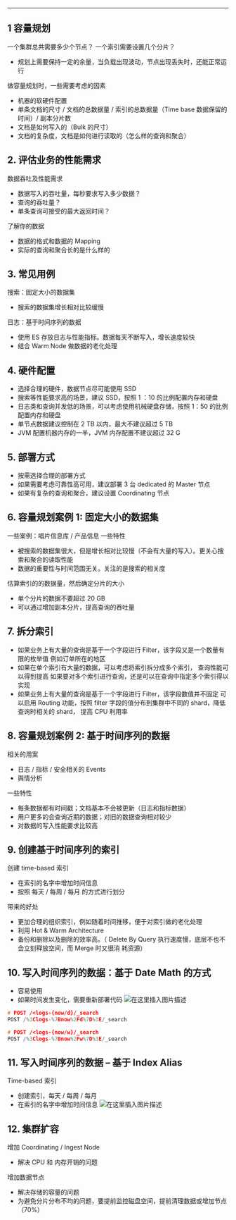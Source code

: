 

----
## 1 容量规划
一个集群总共需要多少个节点？ 一个索引需要设置几个分片？

 - 规划上需要保持一定的余量，当负载出现波动，节点出现丢失时，还能正常运行

做容量规划时，一些需要考虑的因素

 - 机器的软硬件配置
 - 单条文档的尺寸 / 文档的总数据量 / 索引的总数据量（Time base 数据保留的时间）/ 副本分片数
 - 文档是如何写入的（Bulk 的尺寸）
 - 文档的复杂度，文档是如何进行读取的（怎么样的查询和聚合）

## 2. 评估业务的性能需求
数据吞吐及性能需求

 - 数据写入的吞吐量，每秒要求写入多少数据？
 - 查询的吞吐量？
 - 单条查询可接受的最大返回时间？

了解你的数据

 - 数据的格式和数据的 Mapping
 - 实际的查询和聚合长的是什么样的

## 3. 常见用例
搜索：固定大小的数据集

 - 搜索的数据集增长相对比较缓慢

日志：基于时间序列的数据

 - 使用 ES 存放日志与性能指标。数据每天不断写入，增长速度较快
 - 结合 Warm Node 做数据的老化处理

## 4. 硬件配置

 - 选择合理的硬件，数据节点尽可能使用 SSD
 - 搜索等性能要求高的场景，建议 SSD，按照 1 ：10 的比例配置内存和硬盘
 - 日志类和查询并发低的场景，可以考虑使用机械硬盘存储，按照 1：50 的比例配置内存和硬盘
 - 单节点数据建议控制在 2 TB 以内，最大不建议超过 5 TB
 - JVM 配置机器内存的一半，JVM 内存配置不建议超过 32 G

## 5. 部署方式

 - 按需选择合理的部署方式
 - 如果需要考虑可靠性高可用，建议部署 3 台 dedicated 的 Master 节点
 - 如果有复杂的查询和聚合，建议设置 Coordinating 节点

## 6. 容量规划案例 1: 固定大小的数据集
一些案例：唱片信息库 / 产品信息
一些特性

 - 被搜索的数据集很大，但是增长相对比较慢（不会有大量的写入）。更关心搜索和聚合的读取性能
 - 数据的重要性与时间范围无关。关注的是搜索的相关度

估算索引的的数据量，然后确定分片的大小

 - 单个分片的数据不要超过 20 GB
 - 可以通过增加副本分片，提高查询的吞吐量

## 7. 拆分索引

 - 如果业务上有大量的查询是基于一个字段进行 Filter，该字段又是一个数量有限的枚举值 例如订单所在的地区
 - 如果在单个索引有大量的数据，可以考虑将索引拆分成多个索引， 查询性能可以得到提高
   如果要对多个索引进行查询，还是可以在查询中指定多个索引得以实现
 - 如果业务上有大量的查询是基于一个字段进行 Filter，该字段数值并不固定 可以启用 Routing 功能，按照 filter 字段的值分布到集群中不同的 shard，降低查询时相关的 shard， 提高 CPU 利用率

## 8. 容量规划案例 2: 基于时间序列的数据
相关的用案

 - 日志 / 指标 / 安全相关的 Events
 - 舆情分析

一些特性

 - 每条数据都有时间戳；文档基本不会被更新（日志和指标数据）
 - 用户更多的会查询近期的数据；对旧的数据查询相对较少
 - 对数据的写入性能要求比较高

## 9. 创建基于时间序列的索引
创建 time-based 索引

 - 在索引的名字中增加时间信息
 - 按照 每天 / 每周 / 每月 的方式进行划分

带来的好处

 - 更加合理的组织索引，例如随着时间推移，便于对索引做的老化处理
 - 利用 Hot & Warm Architecture
 - 备份和删除以及删除的效率高。（ Delete By Query 执行速度慢，底层不也不会立刻释放空间，而 Merge 时又很消 耗资源）

## 10. 写入时间序列的数据：基于 Date Math 的方式

 - 容易使用
 - 如果时间发生变化，需要重新部署代码
![在这里插入图片描述](https://i-blog.csdnimg.cn/blog_migrate/d5e1600cdee348c15eae6e0ba136411d.png)

```c
# POST /<logs-{now/d}/_search 
POST /%3Clogs-%7Bnow%2Fd%7D%3E/_search

# POST /<logs-{now/w}/_search 
POST /%3Clogs-%7Bnow%2Fw%7D%3E/_search
```
## 11. 写入时间序列的数据 – 基于 Index Alias
Time-based 索引

 - 创建索引，每天 / 每周 / 每月
 - 在索引的名字中增加时间信息
![在这里插入图片描述](https://i-blog.csdnimg.cn/blog_migrate/e4bc8dc8b00536f821c9370a8a469f67.png)
## 12. 集群扩容
增加 Coordinating / Ingest Node
 - 解决 CPU 和 内存开销的问题

增加数据节点

 - 解决存储的容量的问题
 - 为避免分片分布不均的问题，要提前监控磁盘空间，提前清理数据或增加节点（70%）


